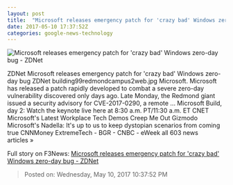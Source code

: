 ```yaml
---
layout: post
title:  "Microsoft releases emergency patch for 'crazy bad' Windows zero-day bug - ZDNet"
date: 2017-05-10 17:37:52Z
categories: google-news-technology
---
```


![Microsoft releases emergency patch for 'crazy bad' Windows zero-day bug - ZDNet](http://zdnet3.cbsistatic.com/hub/i/r/2017/05/09/67861615-5f72-4a74-bd47-2b910876a4d6/thumbnail/770x578/7954f20e1e7a9802f32a6392ee038ffe/building99redmondcampus2web.jpg)

ZDNet Microsoft releases emergency patch for 'crazy bad' Windows zero-day bug ZDNet building99redmondcampus2web.jpg Microsoft. Microsoft has released a patch rapidly developed to combat a severe zero-day vulnerability discovered only days ago. Late Monday, the Redmond giant issued a security advisory for CVE-2017-0290, a remote ... Microsoft Build, day 2: Watch the keynote live here at 8:30 a.m. PT/11:30 a.m. ET CNET Microsoft's Latest Workplace Tech Demos Creep Me Out Gizmodo Microsoft's Nadella: It's up to us to keep dystopian scenarios from coming true CNNMoney ExtremeTech - BGR - CNBC - eWeek all 603 news articles »


Full story on F3News: [Microsoft releases emergency patch for 'crazy bad' Windows zero-day bug - ZDNet](http://www.f3nws.com/n/gDuxvE)

> Posted on: Wednesday, May 10, 2017 10:37:52 PM
